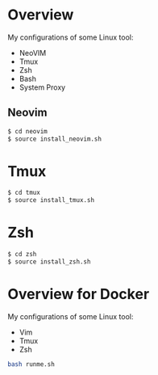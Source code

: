 # Overview
My configurations of some Linux tool:
  - NeoVIM
  - Tmux
  - Zsh
  - Bash
  - System Proxy

## Neovim
```bash
$ cd neovim
$ source install_neovim.sh
```

# Tmux
```bash
$ cd tmux
$ source install_tmux.sh  
```

# Zsh
```bash
$ cd zsh
$ source install_zsh.sh  
```


# Overview for Docker
My configurations of some Linux tool:
  - Vim
  - Tmux
  - Zsh

```bash
bash runme.sh
```

<!-- ## Basic Install
```bash
apt update
apt install -y tmux vim htop
apt install -y zsh zsh-autosuggestions zsh-syntax-highlighting zsh-theme-powerlevel9k
```

## VIM
```bash
$ cd .dotfile
$ ln -sf ${HOME}/.dotfiles/.vimrc ${HOME}/.vimrc
```

# Tmux
```bash
$ cd .dotfile
$ ln -sf ${HOME}/.dotfiles/.tmux.conf ${HOME}/.tmux.conf
```


# Zsh
```bash
$ cd .dotfile
$ ln -sf ${HOME}/.dotfiles/.zshrc ${HOME}/.zshrc
``` -->